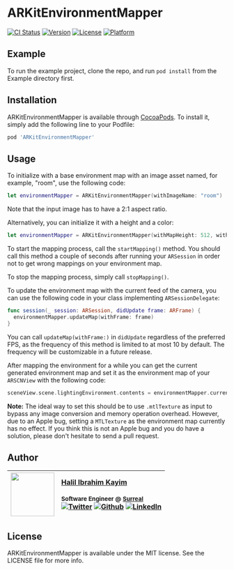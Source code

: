 # ARKitEnvironmentMapper

[![CI Status](http://img.shields.io/travis/svtek/ARKitEnvironmentMapper.svg?style=flat)](https://travis-ci.org/svtek/ARKitEnvironmentMapper)
[![Version](https://img.shields.io/cocoapods/v/ARKitEnvironmentMapper.svg?style=flat)](http://cocoapods.org/pods/ARKitEnvironmentMapper)
[![License](https://img.shields.io/cocoapods/l/ARKitEnvironmentMapper.svg?style=flat)](http://cocoapods.org/pods/ARKitEnvironmentMapper)
[![Platform](https://img.shields.io/cocoapods/p/ARKitEnvironmentMapper.svg?style=flat)](http://cocoapods.org/pods/ARKitEnvironmentMapper)

## Example

To run the example project, clone the repo, and run `pod install` from the Example directory first.

## Installation

ARKitEnvironmentMapper is available through [CocoaPods](http://cocoapods.org). To install
it, simply add the following line to your Podfile:

```ruby
pod 'ARKitEnvironmentMapper'
```

## Usage

To initialize with a base environment map with an image asset named, for example, "room", use the following code:

```swift
let environmentMapper = ARKitEnvironmentMapper(withImageName: "room")
```

Note that the input image has to have a 2:1 aspect ratio.

Alternatively, you can initialize it with a height and a color:

```swift
let environmentMapper = ARKitEnvironmentMapper(withMapHeight: 512, withDefaultColor: .red)
```

To start the mapping process, call the `startMapping()` method. You should call this method a couple of seconds after running your `ARSession` in order not to get wrong mappings on your environment map.

To stop the mapping process, simply call `stopMapping()`.

To update the environment map with the current feed of the camera, you can use the following code in your class implementing `ARSessionDelegate`:

```swift
func session(_ session: ARSession, didUpdate frame: ARFrame) {
  environmentMapper.updateMap(withFrame: frame)
}
```

You can call `updateMap(withFrame:)` in `didUpdate` regardless of the preferred FPS, as the frequency of this method is limited to at most 10 by default. The frequency will be customizable in a future release.

After mapping the environment for a while you can get the current generated environment map and set it as the environment map of your `ARSCNView` with the following code:

```swift
sceneView.scene.lightingEnvironment.contents = environmentMapper.currentEnvironmentMap(as: .cgImage)
```

__Note:__ The ideal way to set this should be to use `.mtlTexture` as input to bypass any image conversion and memory operation overhead. However, due to an Apple bug, setting a `MTLTexture` as the environment map currently has no effect. If you think this is not an Apple bug and you do have a solution, please don't hesitate to send a pull request.


## Author
| [<img src="https://avatars0.githubusercontent.com/u/4161376?s=460&v=4" width="100px;"/>](http://halil.kayim.me)   | [Halil Ibrahim Kayim](http://halil.kayim.me)<br/><br/><sub>Software Engineer @ [Surreal](http://surrealmarket.com)</sub><br/> [![Twitter][1.1]][1] [![Github][3.1]][3] [![LinkedIn][4.1]][4]|
| - | :- |

[1.1]: http://i.imgur.com/wWzX9uB.png (twitter icon without padding)
[2.1]: http://i.imgur.com/Vvy3Kru.png (dribbble icon without padding)
[3.1]: http://i.imgur.com/9I6NRUm.png (github icon without padding)
[4.1]: https://www.kingsfund.org.uk/themes/custom/kingsfund/dist/img/svg/sprite-icon-linkedin.svg (linkedin icon)

[1]: http://www.twitter.com/halileohalilei
[3]: http://www.github.com/halileohalilei
[4]: https://www.linkedin.com/in/halilkayim/

## License

ARKitEnvironmentMapper is available under the MIT license. See the LICENSE file for more info.
